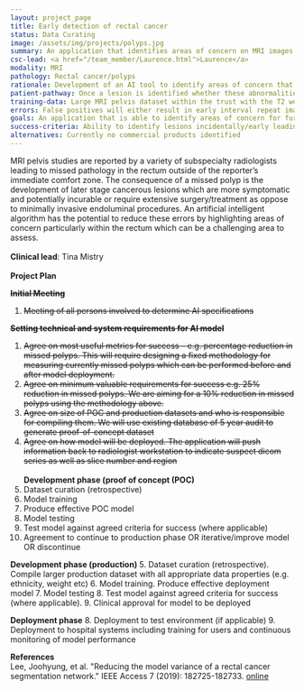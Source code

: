 ```yaml
---
layout: project_page
title: Early detection of rectal cancer
status: Data Curating
image: /assets/img/projects/polyps.jpg
summary: An application that identifies areas of concern on MRI images for the detection of rectal cancers/polyps
csc-lead: <a href="/team_member/Laurence.html">Laurence</a>
modality: MRI
pathology: Rectal cancer/polyps
rationale: Development of an AI tool to identify areas of concern that may indicate early development of cancer and polyps in rectal MRI images
patient-pathway: Once a lesion is identified whether these abnormalities are cancerous or polyps the ultimate treatment for this is removal which is curable if performed early.
training-data: Large MRI pelvis dataset within the trust with the T2 weighted axial and diffusion performed in most cases. This will give a high yield of normal. Rectal cancer datasets also collected via a recent audit.
errors: False positives will either result in early interval repeat imaging or proctoscopy performed by surgeons in clinic/endoscopy. False negative may result in cancers being detected at a later stage.
goals: An application that is able to identify areas of concern for further analysis by radiologists
success-criteria: Ability to identify lesions incidentally/early leading to improved outcomes for patients, early detection leads to stopping/reducing the development of malignancy which can be fatal when diagnosed at a late stage. 
alternatives: Currently no commercial products identified
---
```

MRI pelvis studies are reported by a variety of subspecialty radiologists leading to missed pathology in the rectum outside of the reporter’s immediate comfort zone. The consequence of a missed polyp is the development of later stage cancerous lesions which are more symptomatic and potentially incurable or require extensive surgery/treatment as oppose to minimally invasive endoluminal procedures. An artificial intelligent algorithm has the potential to reduce these errors by highlighting areas of concern particularly within the rectum which can be a challenging area to assess.
<br>
<br>
<b>Clinical lead</b>: Tina Mistry <br>
<br>
**Project Plan**


<strike><b>Initial Meeting<br></b>
   1. Meeting of all persons involved to determine AI specifications <br>

**Setting technical and system requirements for AI model**<br>
   1. Agree on most useful metrics for success – e.g. percentage reduction in missed polyps. This will require designing a fixed methodology for measuring currently missed polyps which can be performed before and after model deployment.<br>
   2. Agree on minimum valuable requirements for success e.g. 25% reduction in missed polyps. We are aiming for a 10% reduction in missed polyps using the methodology above.<br>
   3. Agree on size of POC and production datasets and who is responsible for compiling them. We will use existing database of 5 year audit to generate proof-of-concept dataset <br>
   4. Agree on how model will be deployed. The application will push information back to radiologist workstation to indicate suspect dicom series as well as slice number and region <br>
</strike> <br>
**Development phase (proof of concept (POC)**
   1. Dataset curation (retrospective)
   2. Model training 
   3. Produce effective POC model
   4. Model testing
   5. Test model against agreed criteria for success (where applicable)
   6. Agreement to continue to production phase OR iterative/improve model OR discontinue

**Development phase (production)**
5. Dataset curation (retrospective). Compile larger production dataset with all appropriate data properties (e.g. ethnicity, weight etc)
6. Model training. Produce effective deployment model
7. Model testing 
8. Test model against agreed criteria for success (where applicable). 
9. Clinical approval for model to be deployed

**Deployment phase**
8. Deployment to test environment (if applicable)
9. Deployment to hospital systems including training for users and continuous monitoring of model performance

<b>References</b><br>
   Lee, Joohyung, et al. "Reducing the model variance of a rectal cancer segmentation network." IEEE Access 7 (2019): 182725-182733. [online](https://arxiv.org/pdf/1901.07213.pdf)